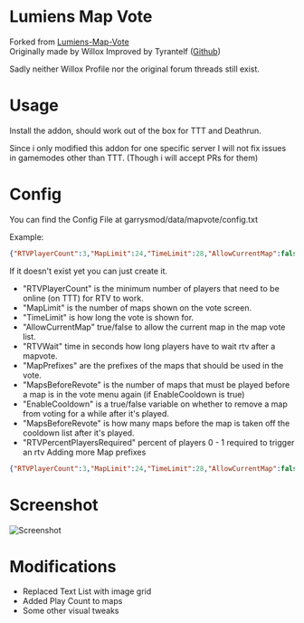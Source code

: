 Lumiens Map Vote
=======================
Forked from [Lumiens-Map-Vote](https://github.com/lumien231/Lumiens-Map-Vote)  
Originally made by Willox
Improved by Tyrantelf ([Github](https://github.com/tyrantelf/gmod-mapvote))

Sadly neither Willox Profile nor the original forum threads still exist.

Usage
=======================
Install the addon, should work out of the box for TTT and Deathrun.

Since i only modified this addon for one specific server I will not fix issues in
gamemodes other than TTT. (Though i will accept PRs for them)


Config
=======================

You can find the Config File at garrysmod/data/mapvote/config.txt

Example:
```JSON
{"RTVPlayerCount":3,"MapLimit":24,"TimeLimit":28,"AllowCurrentMap":false,"MapPrefixes":{"1":"ttt_"},"MapsBeforeRevote":3,"EnableCooldown":true}
```

If it doesn't exist yet you can just create it.

* "RTVPlayerCount" is the minimum number of players that need to be online (on TTT) for RTV to work.
* "MapLimit" is the number of maps shown on the vote screen.
* "TimeLimit" is how long the vote is shown for.
* "AllowCurrentMap" true/false to allow the current map in the map vote list.
* "RTVWait" time in seconds how long players have to wait rtv after a mapvote.
* "MapPrefixes" are the prefixes of the maps that should be used in the vote.
* "MapsBeforeRevote" is the number of maps that must be played before a map is in the vote menu again (if EnableCooldown is true)
* "EnableCooldown" is a true/false variable on whether to remove a map from voting for a while after it's played.
* "MapsBeforeRevote" is how many maps before the map is taken off the cooldown list after it's played.
* "RTVPercentPlayersRequired" percent of players 0 - 1 required to trigger an rtv
Adding more Map prefixes

```JSON
{"RTVPlayerCount":3,"MapLimit":24,"TimeLimit":28,"AllowCurrentMap":false,"MapPrefixes":{"1":"ttt_","2":"zm_","3":"de_"},"MapsBeforeRevote":3,"EnableCooldown":true}
```

Screenshot
=======================
![Screenshot](https://i.imgur.com/LpJOR9x.png)

Modifications
=======================
* Replaced Text List with image grid
* Added Play Count to maps
* Some other visual tweaks
